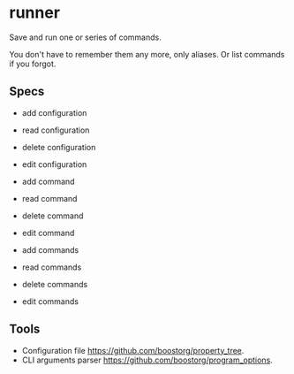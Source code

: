 # runner

Save and run one or series of commands.

You don't have to remember them any more, only aliases. Or list commands if you
forgot.

## Specs

- add configuration
- read configuration
- delete configuration
- edit configuration

- add command
- read command
- delete command
- edit command

- add commands
- read commands
- delete commands
- edit commands

## Tools

- Configuration file https://github.com/boostorg/property_tree.
- CLI arguments parser https://github.com/boostorg/program_options.
